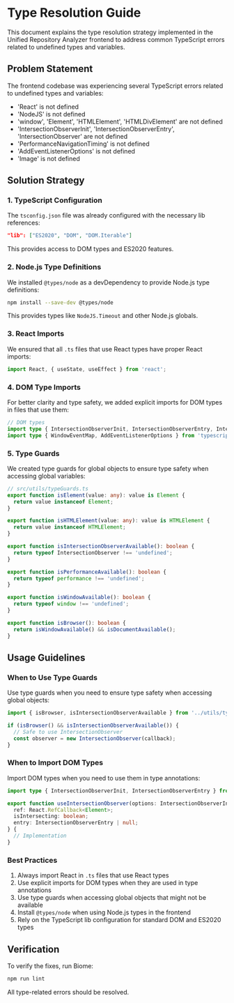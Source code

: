 # Type Resolution Guide

This document explains the type resolution strategy implemented in the Unified Repository Analyzer frontend to address common TypeScript errors related to undefined types and variables.

## Problem Statement

The frontend codebase was experiencing several TypeScript errors related to undefined types and variables:

- 'React' is not defined
- 'NodeJS' is not defined
- 'window', 'Element', 'HTMLElement', 'HTMLDivElement' are not defined
- 'IntersectionObserverInit', 'IntersectionObserverEntry', 'IntersectionObserver' are not defined
- 'PerformanceNavigationTiming' is not defined
- 'AddEventListenerOptions' is not defined
- 'Image' is not defined

## Solution Strategy

### 1. TypeScript Configuration

The `tsconfig.json` file was already configured with the necessary lib references:

```json
"lib": ["ES2020", "DOM", "DOM.Iterable"]
```

This provides access to DOM types and ES2020 features.

### 2. Node.js Type Definitions

We installed `@types/node` as a devDependency to provide Node.js type definitions:

```bash
npm install --save-dev @types/node
```

This provides types like `NodeJS.Timeout` and other Node.js globals.

### 3. React Imports

We ensured that all `.ts` files that use React types have proper React imports:

```typescript
import React, { useState, useEffect } from 'react';
```

### 4. DOM Type Imports

For better clarity and type safety, we added explicit imports for DOM types in files that use them:

```typescript
// DOM types
import type { IntersectionObserverInit, IntersectionObserverEntry, IntersectionObserver } from 'typescript/lib/lib.dom';
import type { WindowEventMap, AddEventListenerOptions } from 'typescript/lib/lib.dom';
```

### 5. Type Guards

We created type guards for global objects to ensure type safety when accessing global variables:

```typescript
// src/utils/typeGuards.ts
export function isElement(value: any): value is Element {
  return value instanceof Element;
}

export function isHTMLElement(value: any): value is HTMLElement {
  return value instanceof HTMLElement;
}

export function isIntersectionObserverAvailable(): boolean {
  return typeof IntersectionObserver !== 'undefined';
}

export function isPerformanceAvailable(): boolean {
  return typeof performance !== 'undefined';
}

export function isWindowAvailable(): boolean {
  return typeof window !== 'undefined';
}

export function isBrowser(): boolean {
  return isWindowAvailable() && isDocumentAvailable();
}
```

## Usage Guidelines

### When to Use Type Guards

Use type guards when you need to ensure type safety when accessing global objects:

```typescript
import { isBrowser, isIntersectionObserverAvailable } from '../utils/typeGuards';

if (isBrowser() && isIntersectionObserverAvailable()) {
  // Safe to use IntersectionObserver
  const observer = new IntersectionObserver(callback);
}
```

### When to Import DOM Types

Import DOM types when you need to use them in type annotations:

```typescript
import type { IntersectionObserverInit, IntersectionObserverEntry } from 'typescript/lib/lib.dom';

export function useIntersectionObserver(options: IntersectionObserverInit = {}): {
  ref: React.RefCallback<Element>;
  isIntersecting: boolean;
  entry: IntersectionObserverEntry | null;
} {
  // Implementation
}
```

### Best Practices

1. Always import React in `.ts` files that use React types
2. Use explicit imports for DOM types when they are used in type annotations
3. Use type guards when accessing global objects that might not be available
4. Install `@types/node` when using Node.js types in the frontend
5. Rely on the TypeScript lib configuration for standard DOM and ES2020 types

## Verification

To verify the fixes, run Biome:

```bash
npm run lint
```

All type-related errors should be resolved.